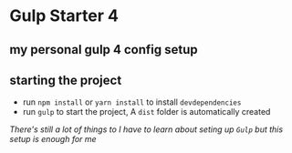 # Gulp Starter 4

## my personal gulp 4 config setup

## starting the project

- run `npm install` or `yarn install` to install `devdependencies`
- run `gulp` to start the project, A `dist` folder is automatically created

_There's still a lot of things to I have to learn about seting up `Gulp` but this setup is enough for me_
